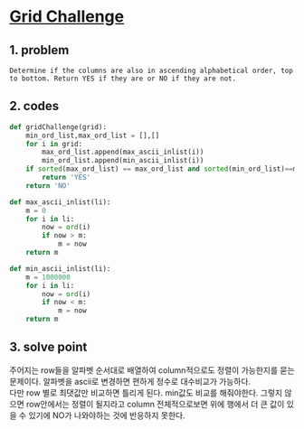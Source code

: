 # [Grid Challenge](https://www.hackerrank.com/challenges/one-week-preparation-kit-grid-challenge)

## 1. problem

    Determine if the columns are also in ascending alphabetical order, top to bottom. Return YES if they are or NO if they are not.

## 2. codes

```python
def gridChallenge(grid):
    min_ord_list,max_ord_list = [],[]
    for i in grid:
        max_ord_list.append(max_ascii_inlist(i))
        min_ord_list.append(min_ascii_inlist(i))
    if sorted(max_ord_list) == max_ord_list and sorted(min_ord_list)==min_ord_list:
        return 'YES'
    return 'NO'

def max_ascii_inlist(li):
    m = 0
    for i in li:
        now = ord(i)
        if now > m:
            m = now
    return m

def min_ascii_inlist(li):
    m = 1000000
    for i in li:
        now = ord(i)
        if now < m:
            m = now
    return m
```

## 3. solve point

주어지는 row들을 알파벳 순서대로 배열하여 column적으로도 정렬이 가능한지를 묻는 문제이다. 알파벳을 ascii로 변경하면 편하게 정수로 대수비교가 가능하다.\
다만 row 별로 최댓값만 비교하면 틀리게 된다. min값도 비교를 해줘야한다. 그렇지 않으면 row안에서는 정렬이 될지라고 column 전체적으로보면 위에 행에서 더 큰 값이 있을 수 있기에 NO가 나와야하는 것에 반응하지 못한다.
